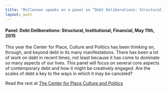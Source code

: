 ```yaml
---
title: "McClennen speaks on a panel on “Debt Deliberations: Structural, institutional, Financial” at the Center for Place, Culture, and Politics at CUNY's Graduate Center May 11."
layout: post
---
```

#### Panel: Debt Deliberations: Structural, Institutional, Financial, May 11th, 2015  


This year the Center for Place, Culture and Politics has been thinking on, through, and beyond debt in its many manifestations. There has been a lot of work on debt in recent times, not least because it has come to dominate so many aspects of our lives. This panel will focus on several core aspects of contemporary debt and how it might be creatively engaged. Are the scales of debt a key to the ways in which it may be canceled?


Read the rest at [The Center for Place Culture and Politics](http://pcp.gc.cuny.edu/events/panel-debt-deliberations-structural-institutional-financial/)
